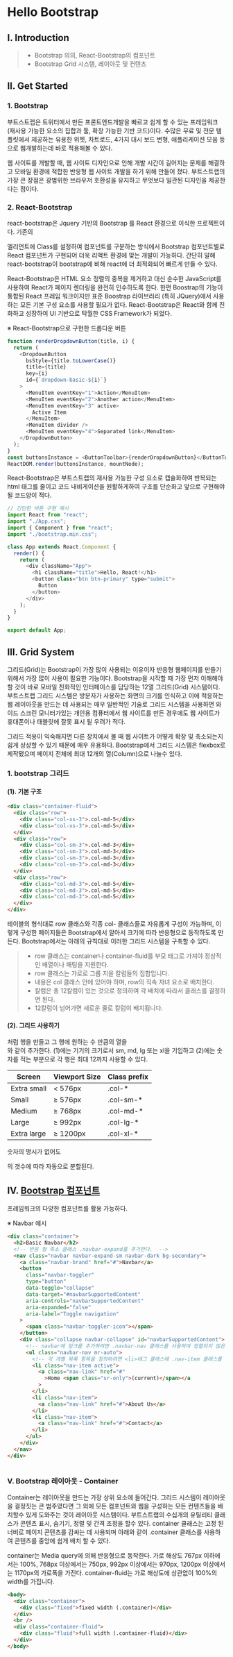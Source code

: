 # Hello Bootstrap

## Ⅰ. Introduction

> - Bootstrap 의의, React-Bootstrap의 컴포넌트
> - Bootstrap Grid 시스템, 레이아웃 및 컨텐츠

## Ⅱ. Get Started

### 1. Bootstrap

부트스트랩은 트위터에서 만든 프론트엔드개발을 빠르고 쉽게 할 수 있는 프레임워크(재사용 가능한 요소의 집합과 툴, 확장 가능한 기반 코드)이다. 수많은 무료 및 전문 템플릿에서 제공하는 유용한 위젯, 차트로드, 4가지 대시 보드 변형, 애플리케이션 모음 등으로 웹개발하는데 바로 적용해볼 수 있다.

웹 사이트를 개발할 때, 웹 사이트 디자인으로 인해 개발 시간이 길어지는 문제를 해결하고 모바일 환경에 적합한 반응형 웹 사이트 개발을 하기 위해 만들어 졌다. 부트스트랩의 가장 큰 장점은 광범위한 브라우저 호환성을 유지하고 무엇보다 일관된 디자인을 제공한다는 점이다.

### 2. React-Bootstrap

react-bootstrap은 Jquery 기반의 Bootstrap 를 React 환경으로 이식한 프로젝트이다. 기존의 <div> 엘리먼트에 Class를 설정하여 컴포넌트를 구분하는 방식에서 Bootstrap 컴포넌트별로 React 컴포넌트가 구현되어 더욱 리액트 환경에 맞는 개발이 가능하다. 간단히 말해 react-bootstrap이 bootstrap에 비해 react에 더 최적화되어 빠르게 만들 수 있다.

React-Bootstrap은 HTML 요소 정렬의 중복을 제거하고 대신 순수한 JavaScript를 사용하여 React가 페이지 렌더링을 완전히 인수하도록 한다. 한편 Boostrap의 기능이 통합된 React 프레임 워크이지만 표준 Boostrap 라이브러리 (특히 JQuery)에서 사용하는 모든 기본 구성 요소를 사용할 필요가 없다. React-Bootstrap은 React와 함께 진화하고 성장하여 UI 기반으로 탁월한 CSS Framework가 되었다.

※ React-Bootstrap으로 구현한 드롭다운 버튼

```js
function renderDropdownButton(title, i) {
  return (
    <DropdownButton
      bsStyle={title.toLowerCase()}
      title={title}
      key={i}
      id={`dropdown-basic-${i}`}
    >
      <MenuItem eventKey="1">Action</MenuItem>
      <MenuItem eventKey="2">Another action</MenuItem>
      <MenuItem eventKey="3" active>
        Active Item
      </MenuItem>
      <MenuItem divider />
      <MenuItem eventKey="4">Separated link</MenuItem>
    </DropdownButton>
  );
}
const buttonsInstance = <ButtonToolbar>{renderDropdownButton}</ButtonToolbar>;
ReactDOM.render(buttonsInstance, mountNode);
```

React-Bootstrap은 부트스트랩의 재사용 가능한 구성 요소로 캡슐화하여 반복되는 html 태그를 줄이고 코드 내비게이션을 원활하게하여 구조를 단순화고 앞으로 구현해야될 코드양이 적다.

```js
// 간단한 버튼 구현 예시
import React from "react";
import "./App.css";
import { Component } from "react";
import "./bootstrap.min.css";

class App extends React.Component {
  render() {
    return (
      <div className="App">
        <h1 className="title">Hello, React!</h1>
        <button class="btn btn-primary" type="submit">
          Button
        </button>
      </div>
    );
  }
}

export default App;
```

<!-- 정의!!!!!!!!!!!!!!!! -->

## Ⅲ. Grid System

그리드(Grid)는 Bootstrap이 가장 많이 사용되는 이유이자 반응형 웹페이지를 만들기 위해서 가장 많이 사용이 필요한 기능이다. Bootstrap을 시작할 때 가장 먼저 이해해야 할 것이 바로 모바일 친화적인 인터페이스를 담당하는 12열 그리드(Grid) 시스템이다. 부트스트랩 그리드 시스템은 방문자가 사용하는 화면의 크기를 인식하고 이에 적응하는 웹 레이아웃을 만드는 데 사용되는 매우 일반적인 기술로 그리드 시스템을 사용하면 와이드 스크린 모니터가있는 개인용 컴퓨터에서 웹 사이트를 만든 경우에도 웹 사이트가 휴대폰이나 태블릿에 잘못 표시 될 우려가 적다.

그리드 적용이 익숙해지면 다른 장치에서 볼 때 웹 사이트가 어떻게 확장 및 축소되는지 쉽게 상상할 수 있기 때문에 매우 유용하다. Bootstrap에서 그리드 시스템은 flexbox로 제작됐으며 페이지 전체에 최대 12개의 열(Column)으로 나눌수 있다.

### 1. bootstrap 그리드

#### (1). 기본 구조

```html
<div class="container-fluid">
  <div class="row">
    <div class="col-xs-3">.col-md-5</div>
    <div class="col-xs-3">.col-md-5</div>
  </div>
  <div class="row">
    <div class="col-sm-3">.col-md-3</div>
    <div class="col-sm-3">.col-md-3</div>
    <div class="col-sm-3">.col-md-3</div>
    <div class="col-sm-3">.col-md-3</div>
  </div>
  <div class="row">
    <div class="col-md-3">.col-md-5</div>
    <div class="col-md-3">.col-md-5</div>
    <div class="col-md-3">.col-md-5</div>
  </div>
</div>
```

테이블의 형식대로 row 클래스와 각종 col- 클래스들로 자유롭게 구성이 가능하며, 이렇게 구성한 페이지들은 Bootstrap에서 알아서 크기에 따라 반응형으로 동작하도록 만든다. Bootstrap에서는 아래의 규칙대로 이러한 그리드 시스템을 구축할 수 있다.

> - row 클래스는 container나 container-fluid를 부모 태그로 가져야 정상적인 배열이나 패팅을 지원한다.
> - row 클래스는 가로로 그룹 지을 칼럼들의 집합입니다.
> - 내용은 col 클래스 안에 있어야 하며, row의 직속 자녀 요소로 배치한다.
> - 칼럼은 총 12칼럼이 있는 것으로 정의하여 각 배치에 따라서 클래스를 결정하면 된다.
> - 12칼럼이 넘어가면 새로운 줄로 칼럼이 배치됩니다.

#### (2). 그리드 사용하기

<section class = "row">처럼 행을 만들고 그 행에 원하는 수 만큼의 열을 <section class = "col-(1)-(2)"> 와 같이 추가한다. (1)에는 기기의 크기로서 sm, md, lg 또는 xl을 기입하고 (2)에는 숫자를 적는 부분으로 각 행은 최대 12까지 사용할 수 있다.

| Screen      | Viewport Size | Class prefix |
| ----------- | ------------- | ------------ |
| Extra small | < 576px       | .col-\*      |
| Small       | ≥ 576px       | .col-sm-\*   |
| Medium      | ≥ 768px       | .col-md-\*   |
| Large       | ≥ 992px       | .col-lg-\*   |
| Extra large | ≥ 1200px      | .col-xl-\*   |

숫자의 명시가 없어도 <div classs="col">의 갯수에 따라 자동으로 분할된다.

## Ⅳ. [Bootstrap 컴포넌트](https://getbootstrap.com/docs/4.0/components/alerts/)

프레임워크의 다양한 컴포넌트를 활용 가능하다.

※ Navbar 예시

```html
<div class="container">
  <h2>Basic Navbar</h2>
  <!-- 반응 형 축소 클래스 .navbar-expand를 추가한다.  -->
  <nav class="navbar navbar-expand-sm navbar-dark bg-secondary">
    <a class="navbar-brand" href="#">Navbar</a>
    <button
      class="navbar-toggler"
      type="button"
      data-toggle="collapse"
      data-target="#navbarSupportedContent"
      aria-controls="navbarSupportedContent"
      aria-expanded="false"
      aria-label="Toggle navigation"
    >
      <span class="navbar-toggler-icon"></span>
    </button>
    <div class="collapse navbar-collapse" id="navbarSupportedContent">
      <!-- navbar에 링크를 추가하려면 .navbar-nav 클래스를 사용하여 정렬되지 않은 목록을 추가한다. -->
      <ul class="navbar-nav mr-auto">
        <!-- 각 개별 목록 항목을 정의하려면 <li>태그 클래스에 .nav-item 클래스를 추가하고 개별 링크의 <a> 태그 클래스에 .nav-link 클래스를 사용한다. -->
        <li class="nav-item active">
          <a class="nav-link" href="#"
            >Home <span class="sr-only">(current)</span></a
          >
        </li>
        <li class="nav-item">
          <a class="nav-link" href="#">About Us</a>
        </li>
        <li class="nav-item">
          <a class="nav-link" href="#">Contact</a>
        </li>
      </ul>
    </div>
  </nav>
</div>
```

```html

```

### Ⅴ. Bootstrap 레이아웃 - Container

Container는 레이아웃을 만드는 가장 상위 요소에 들어간다. 그리드 시스템이 레이아웃을 결정짓는 큰 범주였다면 그 외에 모든 컴포넌트와 웹을 구성하는 모든 컨텐츠들을 배치할수 있게 도와주는 것이 레이아웃 시스템이다. 부트스트랩의 수십개의 유틸리티 클래스가 콘텐츠 표시, 숨기기, 정렬 및 간격 조정을 할수 있다. container 클래스는 고정 된 너비로 페이지 콘텐츠를 감싸는 데 사용되며 아래와 같이 .container 클래스를 사용하여 콘텐츠를 중앙에 쉽게 배치 할 수 있다.

container는 Media query에 의해 반응형으로 동작한다. 가로 해상도 767px 이하에서는 100%, 768px 이상에서는 750px, 992px 이상에서는 970px, 1200px 이상에서는 1170px의 가로폭을 가진다. container-fluid는 가로 해상도에 상관없이 100%의 width를 가집니다.

```html
<body>
  <div class="container">
    <div class="fixed">fixed width (.container)</div>
  </div>
  <br />
  <div class="container-fluid">
    <div class="fluid">full width (.container-fluid)</div>
  </div>
</body>
```
